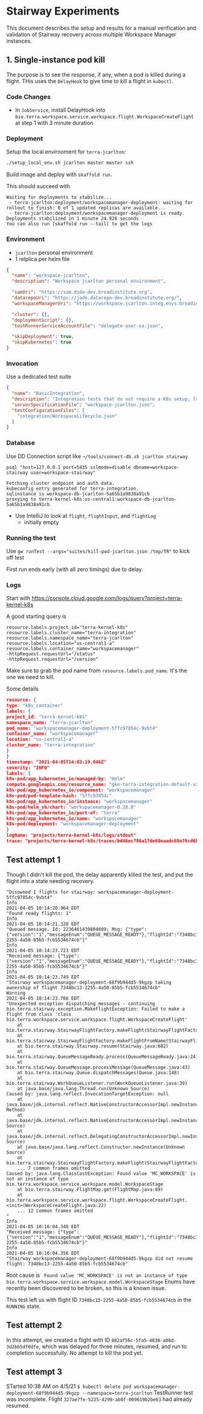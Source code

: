 # Stairway Experiments
This document describes the setup and results for a manual verification
and validation of Stairway recovery across multiple Workspace Manager
instances.

## 1. Single-instance pod kill
The purpose is to see the response, if any, when a pod is killed during a flight. THis uses
the `DelayHook` to give time to kill a flight in `kubectl`.

### Code Changes
* In `JobService`, install DelayHook into `bio.terra.workspace.service.workspace.flight.WorkspaceCreateFlight` at step 1 with 3 minute duration

### Deployment
Setup the local envirnoment for `terra-jcarlton`:
```bash
./setup_local_env.sh jcarlton master master ssh
```

Build image and deploy with `skaffold run`.

This should succeed with 
```
Waiting for deployments to stabilize...
 - terra-jcarlton:deployment/workspacemanager-deployment: waiting for rollout to finish: 0 of 1 updated replicas are available...
 - terra-jcarlton:deployment/workspacemanager-deployment is ready.
Deployments stabilized in 1 minute 24.928 seconds
You can also run [skaffold run --tail] to get the logs
```
### Environment
* `jcarlton` personal environment
* 1 relplica per helm file
```json
{
  "name": "workspace-jcarlton",
  "description": "Workspace jcarlton personal environment",

  "samUri": "https://sam.dsde-dev.broadinstitute.org",
  "datarepoUri": "https://jade.datarepo-dev.broadinstitute.org/",
  "workspaceManagerUri": "https://workspace.jcarlton.integ.envs.broadinstitute.org/",

  "cluster": {},
  "deploymentScript": {},
  "testRunnerServiceAccountFile": "delegate-user-sa.json",

  "skipDeployment": true,
  "skipKubernetes": true
}
```

### Invocation
Use a dedicated test suite
```json
{
  "name": "BasicIntegration",
  "description": "Integration tests that do not require a K8s setup; for PR merge testing. Please add tests to FullIntegration when you add them here.",
  "serverSpecificationFile": "workspace-jcarlton.json",
  "testConfigurationFiles": [
    "integration/WorkspaceLifecycle.json"
  ]
}
```

### Database
Use DD Connection script like `~/tools/connect-db.sh jcarlton stairway`

```
psql "host=127.0.0.1 port=5435 sslmode=disable dbname=workspace-stairway user=workspace-stairway"

Fetching cluster endpoint and auth data.
kubeconfig entry generated for terra-integration.
sqlinstance is workspace-db-jcarlton-5a65b1a9838a91cb
proxying to terra-kernel-k8s:us-central1:workspace-db-jcarlton-5a65b1a9838a91cb
```

* Use IntelliJ to look at `flight`, `flightInput`, and `flightLog`
    * initially empty

### Running the test
Use `gw runTest --args="suites/kill-pod-jcarlton.json /tmp/TR"` to kick off test

First run ends early (with all zero timings) due to delay.

### Logs
Start with https://console.cloud.google.com/logs/query?project=terra-kernel-k8s

A good starting query is
```
resource.labels.project_id="terra-kernel-k8s"
resource.labels.cluster_name="terra-integration"
resource.labels.namespace_name="terra-jcarlton"
resource.labels.location="us-central1-a"
resource.labels.container_name="workspacemanager"
-httpRequest.requestUrl="/status"
-httpRequest.requestUrl="/version"
```
Make sure to grab the pod name from `resource.labels.pod_name`. It's the one
we need to kill.

Some details
```json
resource: {
type: "k8s_container"
labels: {
project_id: "terra-kernel-k8s"
namespace_name: "terra-jcarlton"
pod_name: "workspacemanager-deployment-5ffc97854c-9vbt4"
container_name: "workspacemanager"
location: "us-central1-a"
cluster_name: "terra-integration"
}
}
timestamp: "2021-04-05T14:03:19.046Z"
severity: "INFO"
labels: {
k8s-pod/app_kubernetes_io/managed-by: "Helm"
compute.googleapis.com/resource_name: "gke-terra-integration-default-v2-95d71f95-4apb"
k8s-pod/app_kubernetes_io/component: "workspacemanager"
k8s-pod/pod-template-hash: "5ffc97854c"
k8s-pod/app_kubernetes_io/instance: "workspacemanager"
k8s-pod/helm_sh/chart: "workspacemanager-0.28.0"
k8s-pod/app_kubernetes_io/part-of: "terra"
k8s-pod/app_kubernetes_io/name: "workspacemanager"
k8s-pod/deployment: "workspacemanager-deployment"
}
logName: "projects/terra-kernel-k8s/logs/stdout"
trace: "projects/terra-kernel-k8s/traces/bd46ec786a17de60eaadc68e78cd6b1f"
```

## Test attempt 1
Though I didn't kill the pod, the delay apparently killed the test, and put the
flight into a state needing recovery.
```2021-04-05 10:14:20.889 EDT
"Disowned 1 flights for stairway: workspacemanager-deployment-5ffc97854c-9vbt4"
Info
2021-04-05 10:14:20.964 EDT
"Found ready flights: 1"
Info
2021-04-05 10:14:21.328 EDT
"Queued message. Id: 2236461439804609; Msg: {"type":{"version":"1","messageEnum":"QUEUE_MESSAGE_READY"},"flightId":"7348bc13-2255-4a50-85b5-fcb5534674cb"}"
Info
2021-04-05 10:14:23.723 EDT
"Received message: {"type":{"version":"1","messageEnum":"QUEUE_MESSAGE_READY"},"flightId":"7348bc13-2255-4a50-85b5-fcb5534674cb"}"
Info
2021-04-05 10:14:23.749 EDT
"Stairway workspacemanager-deployment-68f9b944d5-9kgzp taking ownership of flight 7348bc13-2255-4a50-85b5-fcb5534674cb"
Warning
2021-04-05 10:14:23.766 EDT
"Unexpected exception dispatching messages - continuing
bio.terra.stairway.exception.MakeFlightException: Failed to make a flight from class 'class bio.terra.workspace.service.workspace.flight.WorkspaceCreateFlight'
	at bio.terra.stairway.StairwayFlightFactory.makeFlight(StairwayFlightFactory.java:30)
	at bio.terra.stairway.StairwayFlightFactory.makeFlightFromName(StairwayFlightFactory.java:41)
	at bio.terra.stairway.Stairway.resume(Stairway.java:682)
	at bio.terra.stairway.QueueMessageReady.process(QueueMessageReady.java:24)
	at bio.terra.stairway.QueueMessage.processMessage(QueueMessage.java:43)
	at bio.terra.stairway.Queue.dispatchMessages(Queue.java:148)
	at bio.terra.stairway.WorkQueueListener.run(WorkQueueListener.java:39)
	at java.base/java.lang.Thread.run(Unknown Source)
Caused by: java.lang.reflect.InvocationTargetException: null
	at java.base/jdk.internal.reflect.NativeConstructorAccessorImpl.newInstance0(Native Method)
	at java.base/jdk.internal.reflect.NativeConstructorAccessorImpl.newInstance(Unknown Source)
	at java.base/jdk.internal.reflect.DelegatingConstructorAccessorImpl.newInstance(Unknown Source)
	at java.base/java.lang.reflect.Constructor.newInstance(Unknown Source)
	at bio.terra.stairway.StairwayFlightFactory.makeFlight(StairwayFlightFactory.java:23)
	... 7 common frames omitted
Caused by: java.lang.ClassCastException: Found value 'MC_WORKSPACE' is not an instance of type bio.terra.workspace.service.workspace.model.WorkspaceStage
	at bio.terra.stairway.FlightMap.get(FlightMap.java:89)
	at bio.terra.workspace.service.workspace.flight.WorkspaceCreateFlight.<init>(WorkspaceCreateFlight.java:22)
	... 12 common frames omitted
" 
Info
2021-04-05 10:16:04.348 EDT
"Received message: {"type":{"version":"1","messageEnum":"QUEUE_MESSAGE_READY"},"flightId":"7348bc13-2255-4a50-85b5-fcb5534674cb"}"
Info
2021-04-05 10:16:04.356 EDT
"Stairway workspacemanager-deployment-68f9b944d5-9kgzp did not resume flight: 7348bc13-2255-4a50-85b5-fcb5534674cb"
```

Root cause is ` Found value 'MC_WORKSPACE' is not an instance of type bio.terra.workspace.service.workspace.model.WorkspaceStage`
Enums have recently been discovered to be broken, so this is a known issue.

This test left us with flight ID `7348bc13-2255-4a50-85b5-fcb5534674cb` in the `RUNNING` state.
## Test attempt 2
In this attempt, we created a flight with ID `882af56c-5fa5-4838-a08d-3d2bb5df0dfe`,
which was delayed for three minutes, resumed, and run to completion successfully.
No attempt to kill the pod yet.

## Test attempt 3
STarted 10:38 AM on 4/5/21
`$ kubectl delete pod workspacemanager-deployment-68f9b944d5-9kgzp --namespace=terra-jcarlton`
TestRunner test was incomplete.
Flight `327ae7fe-5225-4299-ab0f-009619b2be63` had already resumed.
